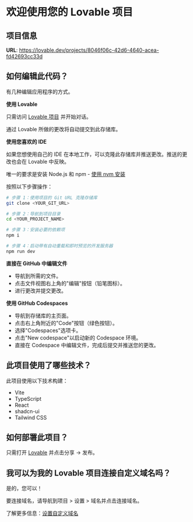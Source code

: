 
# 欢迎使用您的 Lovable 项目

## 项目信息

**URL**: https://lovable.dev/projects/8046f06c-42d6-4640-acea-fd42693cc33d

## 如何编辑此代码？

有几种编辑应用程序的方式。

**使用 Lovable**

只需访问 [Lovable 项目](https://lovable.dev/projects/8046f06c-42d6-4640-acea-fd42693cc33d) 并开始对话。

通过 Lovable 所做的更改将自动提交到此存储库。

**使用您喜欢的 IDE**

如果您想使用自己的 IDE 在本地工作，可以克隆此存储库并推送更改。推送的更改也会在 Lovable 中反映。

唯一的要求是安装 Node.js 和 npm - [使用 nvm 安装](https://github.com/nvm-sh/nvm#installing-and-updating)

按照以下步骤操作：

```sh
# 步骤 1：使用项目的 Git URL 克隆存储库
git clone <YOUR_GIT_URL>

# 步骤 2：导航到项目目录
cd <YOUR_PROJECT_NAME>

# 步骤 3：安装必要的依赖项
npm i

# 步骤 4：启动带有自动重载和即时预览的开发服务器
npm run dev
```

**直接在 GitHub 中编辑文件**

- 导航到所需的文件。
- 点击文件视图右上角的"编辑"按钮（铅笔图标）。
- 进行更改并提交更改。

**使用 GitHub Codespaces**

- 导航到存储库的主页面。
- 点击右上角附近的"Code"按钮（绿色按钮）。
- 选择"Codespaces"选项卡。
- 点击"New codespace"以启动新的 Codespace 环境。
- 直接在 Codespace 中编辑文件，完成后提交并推送您的更改。

## 此项目使用了哪些技术？

此项目使用以下技术构建：

- Vite
- TypeScript
- React
- shadcn-ui
- Tailwind CSS

## 如何部署此项目？

只需打开 [Lovable](https://lovable.dev/projects/8046f06c-42d6-4640-acea-fd42693cc33d) 并点击分享 -> 发布。

## 我可以为我的 Lovable 项目连接自定义域名吗？

是的，您可以！

要连接域名，请导航到项目 > 设置 > 域名并点击连接域名。

了解更多信息：[设置自定义域名](https://docs.lovable.dev/tips-tricks/custom-domain#step-by-step-guide)
